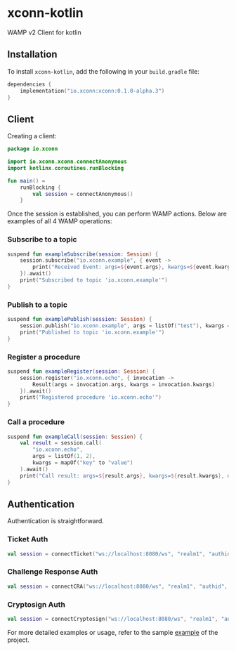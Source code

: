 # xconn-kotlin
WAMP v2 Client for kotlin

## Installation

To install `xconn-kotlin`, add the following in your `build.gradle` file:

```kotlin
dependencies {
    implementation("io.xconn:xconn:0.1.0-alpha.3")
}
```

## Client

Creating a client:

```kotlin
package io.xconn

import io.xconn.xconn.connectAnonymous
import kotlinx.coroutines.runBlocking

fun main() =
    runBlocking {
        val session = connectAnonymous()
    }
```

Once the session is established, you can perform WAMP actions. Below are examples of all 4 WAMP
operations:

### Subscribe to a topic

```kotlin
suspend fun exampleSubscribe(session: Session) {
    session.subscribe("io.xconn.example", { event ->
        print("Received Event: args=${event.args}, kwargs=${event.kwargs}, details=${event.details}")
    }).await()
    print("Subscribed to topic 'io.xconn.example'")
}
```

### Publish to a topic

```kotlin
suspend fun examplePublish(session: Session) {
    session.publish("io.xconn.example", args = listOf("test"), kwargs = mapOf("key" to "value"))?.await()
    print("Published to topic 'io.xconn.example'")
}
```

### Register a procedure

```kotlin
suspend fun exampleRegister(session: Session) {
    session.register("io.xconn.echo", { invocation ->
        Result(args = invocation.args, kwargs = invocation.kwargs)
    }).await()
    print("Registered procedure 'io.xconn.echo'")
}
```

### Call a procedure

```kotlin
suspend fun exampleCall(session: Session) {
    val result = session.call(
        "io.xconn.echo",
        args = listOf(1, 2),
        kwargs = mapOf("key" to "value")
    ).await()
    print("Call result: args=${result.args}, kwargs=${result.kwargs}, details=${result.details}");
}
```

## Authentication

Authentication is straightforward.

### Ticket Auth

```kotlin
val session = connectTicket("ws://localhost:8080/ws", "realm1", "authid", "ticket")
```

### Challenge Response Auth

```kotlin
val session = connectCRA("ws://localhost:8080/ws", "realm1", "authid", "secret")
```

### Cryptosign Auth

```kotlin
val session = connectCryptosign("ws://localhost:8080/ws", "realm1", "authid", "d850fff4ff199875c01d3e652e7205309dba2f053ae813c3d277609150adff13")
```

For more detailed examples or usage, refer to the sample [example](https://github.com/xconnio/xconn-kotlin/tree/main/example/src/main/kotlin) of the project.
